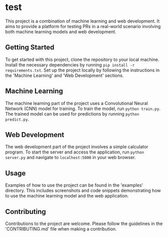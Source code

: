 # test
This project is a combination of machine learning and web development. It aims to provide a platform for testing PRs in a real-world scenario involving both machine learning models and web development.

## Getting Started
To get started with this project, clone the repository to your local machine. Install the necessary dependencies by running `pip install -r requirements.txt`. Set up the project locally by following the instructions in the 'Machine Learning' and 'Web Development' sections.

## Machine Learning
The machine learning part of the project uses a Convolutional Neural Network (CNN) model for training. To train the model, run `python train.py`. The trained model can be used for predictions by running `python predict.py`.

## Web Development
The web development part of the project involves a simple calculator program. To start the server and access the application, run `python server.py` and navigate to `localhost:5000` in your web browser.

## Usage
Examples of how to use the project can be found in the 'examples' directory. This includes screenshots and code snippets demonstrating how to use the machine learning model and the web application.

## Contributing
Contributions to the project are welcome. Please follow the guidelines in the 'CONTRIBUTING.md' file when making a contribution.
